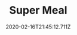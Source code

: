 ---
templateKey: blog-post
title: Super Meal
type: cooking
energy: 160
health: 72
description: It's a really energizing meal., 
featuredpost: false
date: 2020-02-16T21:45:12.711Z
featuredimage: /img/Super_Meal.png
sellPrice: 220
tags:
  - Bok Choy
  - Cranberries
  - Artichoke
  - edible
---